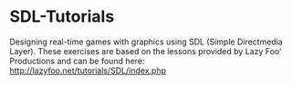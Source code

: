 # SDL-Tutorials
Designing real-time games with graphics using SDL (Simple Directmedia Layer).
These exercises are based on the lessons provided by Lazy Foo' Productions and can be found here: http://lazyfoo.net/tutorials/SDL/index.php

